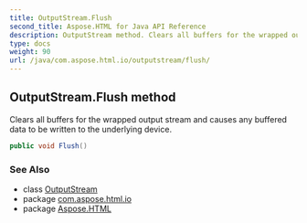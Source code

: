 ```yaml
---
title: OutputStream.Flush
second_title: Aspose.HTML for Java API Reference
description: OutputStream method. Clears all buffers for the wrapped output stream and causes any buffered data to be written to the underlying device
type: docs
weight: 90
url: /java/com.aspose.html.io/outputstream/flush/
---
```

## OutputStream.Flush method

Clears all buffers for the wrapped output stream and causes any buffered data to be written to the underlying device.

```java
public void Flush()
```

### See Also

* class [OutputStream](../)
* package [com.aspose.html.io](../../outputstream/)
* package [Aspose.HTML](../../../)
